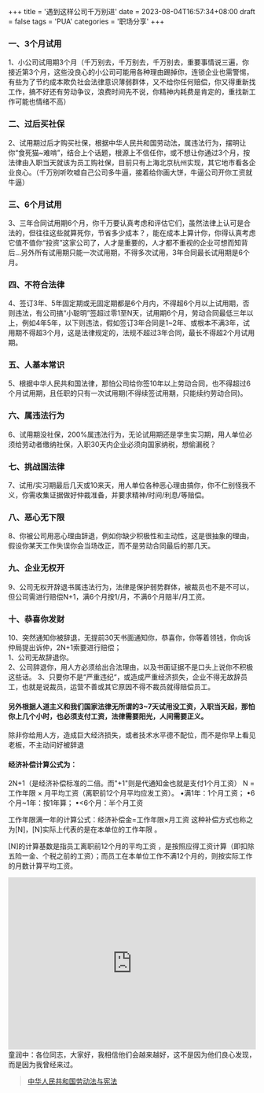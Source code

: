 +++
title = '遇到这样公司千万别进'
date =  2023-08-04T16:57:34+08:00
draft = false
tags = 'PUA'
categories = '职场分享'
+++

### 一、3个月试用
1、小公司试用期3个月（千万别去，千万别去，千万别去，重要事情说三遍，你接近第3个月，这些没良心的小公司可能用各种理由踢掉你，连锁企业也需警惕，有些为了节约成本欺负社会法律意识薄弱群体，又不给你任何赔偿，你又得重新找工作，搞不好还有劳动争议，浪费时间先不说，你精神内耗费是肯定的，重找新工作可能也情绪不高）

### 二、过后买社保
2、试用期过后才购买社保，根据中华人民共和国劳动法，属违法行为，摆明让你“食死猫~难啃”，结合上个话题，根源上不信任你，或不想让你通过3个月，按法律由入职当天就该为员工购社保，目前只有上海北京杭州实现，其它地市看各企业良心。（千万别听吹嘘自己公司多牛逼，接着给你画大饼，牛逼公司开你工资就牛逼）

### 三、6个月试用
3、三年合同试用期6个月，你千万要认真考虑和评估它们，虽然法律上认可是合法的，但往往这些就算死你，节省多少成本？，能在成本上算计你，你得认真考虑它值不值你“投资”这家公司了，人才是重要的，人才都不重视的企业可想而知背后...另外所有试用期只能一次试用期，不得多次试用，3年合同最长试用期是6个月。

### 四、不符合法律
4、签订3年、5年固定期或无固定期都是6个月内，不得超6个月以上试用期，否则违法，有公司搞“小聪明”签超过零1至N天，试用期6个月，劳动合同最低三年以上，例如4年5年，以下则违法，假如签订3年合同是1~2年、或根本不满3年，试用期不得超3个月，这是法律规定的，法规不超过3年合同，最长不得超2个月试用期。

### 五、人基本常识
5、根据中华人民共和国法律，那怕公司给你签10年以上劳动合同，也不得超过6个月试用期，且任职的只有一次试用期(不得续签试用期，只能续约劳动合同)。

### 六、属违法行为
6、试用期没社保，200%属违法行为，无论试用期还是学生实习期，用人单位必须给劳动者缴纳社保，入职30天内企业必须向国家纳税，想偷漏税？

### 七、挑战国法律
7、试用/实习期最后几天或10来天，用人单位各种恶心理由搞你，你不仁别怪我不义，你需收集证据做好仲裁准备，并要求精神/时间/利息/等赔偿。

### 八、恶心无下限
8、你被公司用恶心理由辞退，例如你缺少积极性和主动性，这是很抽象的理由，假设你某天工作失误你会当场改正，而不是劳动合同最后的那几天。

### 九、企业无权开
9、公司无权开辞退书属违法行为，法律是保护弱势群体，被裁员也不是不可以，但公司需进行赔偿N+1，满6个月按1/月，不满6个月赔半/月工资。

### 十、恭喜你发财
10、突然通知你被辞退，无提前30天书面通知你，恭喜你，你等着领钱，你向诉仲局提出诉仲，2N+1索要进行赔偿；  
1、公司无故辞退你。  
2、公司辞退你，用人方必须给出合法理由，以及书面证据不是口头上说你不积极这些话。
3、只要你不是“严重违纪“，或造成严重经济损失，企业不得无故辞员工，也就是说裁员，运营不善或其它原因不得不裁员就得赔偿员工。  

#### 另外根据人道主义和我们国家法律无所谓的3~7天试用没工资，入职当天起，那怕你上几个小时，也必须支付工资，法律需要阳光，人间需要正义。

除非你给用人方，造成巨大经济损失，或者技术水平德不配位，而不是你早上看见老板，不主动问好被辞退

#### 经济补偿计算公式为：
2N+1（是经济补偿标准的二倍。而"+1"则是代通知金也就是支付1个月工资）​
N = 工作年限 × 月平均工资（离职前12个月平均应发工资）。
•满1年：1个月工资；
•6个月~1年：按1年算；
•<6个月：半个月工资

工作年限满一年的计算公式：经济补偿金=工作年限×月工资
这种补偿方式也称之为[N]，[N]实际上代表的是在本单位的工作年限 。

[N]的计算基数是指员工离职前12个月的平均工资 ，是按照应得工资计算（即扣除五险一金、个税之前的工资）；而员工在本单位工作不满12个月的，则按实际工作的月数计算平均工资。

<iframe src="https://cos.hkfx.net/video/OFVE2929.MP4" sandbox="" frameborder="0" scrolling="no" width="100%" width="600" height="350"></iframe>
童润中：各位同志，大家好，我相信他们会越来越好，这不是因为他们良心发现，而是因为我曾经来过。

>[中华人民共和国劳动法与宪法](/p/996icu/)